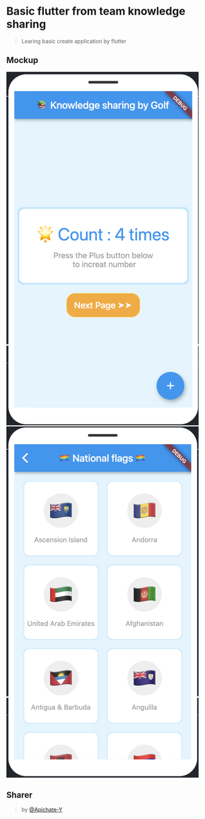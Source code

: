 # Basic flutter from team knowledge sharing
> Learing basic create application by flutter

## Mockup
<img src="./example/images/firstPage.png">
<img src="./example/images/secondPage.png">

## Sharer
> by [@Apichate-Y](https://github.com/Apichate-Y)
